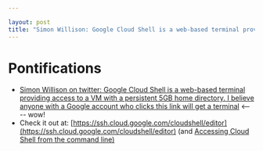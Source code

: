 ```yaml
---

layout: post
title: "Simon Willison: Google Cloud Shell is a web-based terminal providing access to a VM with a persistent 5GB home directory. I believe anyone with a Google account who clicks this link will get a terminal"
---
```


# Pontifications

* [Simon Willison on twitter: Google Cloud Shell is a web-based terminal providing access to a VM with a persistent 5GB home directory. I believe anyone with a Google account who clicks this link will get a terminal](https://twitter.com/simonw/status/1190843705218846720) <---- wow!
* Check it out at: [https://ssh.cloud.google.com/cloudshell/editor](https://ssh.cloud.google.com/cloudshell/editor) (and [Accessing Cloud Shell from the command line)](https://cloud.google.com/shell/docs/accessing-cloud-shell-with-gcloud)

